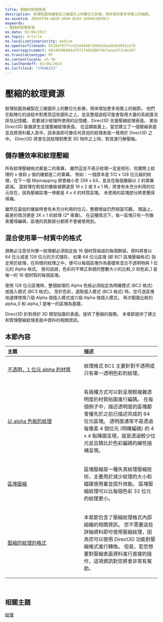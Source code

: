 ```yaml
---
title: 壓縮的紋理資源
description: 紋理貼圖為繪製在三維圖形上的數位化影像，用來增加更多視覺上的細節。
ms.assetid: 2DD5FF94-A029-4694-B103-26946C8DFBC1
keywords:
- 壓縮的紋理資源
ms.date: 02/08/2017
ms.topic: article
ms.localizationpriority: medium
ms.openlocfilehash: 9318479fffc415e94407166bd1be20a93691a179
ms.sourcegitcommit: b034650b684a767274d5d88746faeea373c8e34f
ms.translationtype: MT
ms.contentlocale: zh-TW
ms.lasthandoff: 03/06/2019
ms.locfileid: "57646213"
---
```

# <a name="compressed-texture-resources"></a>壓縮的紋理資源


紋理貼圖為繪製在三維圖形上的數位化影像，用來增加更多視覺上的細節。 他們在點陣化的過程中對應至這些圖形之上，並且整個過程可能會取用大量的系統匯流排及記憶體。 若要減少紋理所使用的記憶體，Direct3D 支援壓縮紋理表面。 某些 Direct3D 裝置原生支援壓縮紋理表面。 在這類裝置上，當您建立了一個壓縮表面並且將資料載入其中，該表面即可像任何其他的紋理表面一樣用於 Direct3D 之中。 Direct3D 將會在該紋理對應至 3D 物件之上時，對其進行解壓縮。

## <a name="span-idstorage-efficiency-and-texture-compressionspanspan-idstorage-efficiency-and-texture-compressionspanspan-idstorage-efficiency-and-texture-compressionspanstorage-efficiency-and-texture-compression"></a><span id="Storage-Efficiency-and-Texture-Compression"></span><span id="storage-efficiency-and-texture-compression"></span><span id="STORAGE-EFFICIENCY-AND-TEXTURE-COMPRESSION"></span>儲存體效率和紋理壓縮


所有紋理壓縮格式都是二的乘冪。 雖然這並不表示紋理一定是矩形，但實際上紋理的 x 值和 y 值的確都是二的乘冪。 例如：一個原本是 512 x 128 位元組的紋理，在下一個 Mipmapping 將會縮小至 256 x 64，並且在每個層級以 2 的乘冪遞減。 當紋理在較低的層級被篩選至 16 x 2 或 8 x 1 時，將會有未充分利用的位元存在，因為壓縮區塊一律都是 4 x 4 的材質區塊。 未使用的區塊部分將會獲得填補。

雖然在最低的層級時會有未充分利用的位元，整體增益仍然相當可觀。 理論上，最差的情況便是 2K x 1 的紋理 (2⁰ 乘冪)。 在這種情況下，每一區塊只有一列像素獲得編碼，區塊的其餘部分都將不會被使用到。

## <a name="span-idmixing-formats-within-a-single-texturespanspan-idmixing-formats-within-a-single-texturespanspan-idmixing-formats-within-a-single-texturespanmixing-formats-within-a-single-texture"></a><span id="Mixing-Formats-Within-a-Single-Texture"></span><span id="mixing-formats-within-a-single-texture"></span><span id="MIXING-FORMATS-WITHIN-A-SINGLE-TEXTURE"></span>混合使用單一材質中的格式


請務必注意任何單一紋理都必須指定由 16 個材質組成的每個群組，資料將會以 64 位元或是 128 位元的方式儲存。 如果 64 位元區塊 (即 BC1 區塊壓縮格式) 指定用於紋理，在同樣的紋理之中，便可以每個區塊作為基礎來混合不透明物與 1 位元的 Alpha 格式。 換句話說，色彩的不帶正負號的整數大小的比較\_0 和色彩\_1 是唯一的 16 個材質的每個區塊。

使用 128 位元區塊時，整個紋理的 Alpha 色板必須指定為明確模式 (BC2 格式) 或插入模式 (BC3 格式)。 至於色彩，選取插入模式 (BC3 格式) 時，您可逐區塊地選擇使用八個 Alpha 值插入模式或六個 Alpha 值插入模式。 再次範圍比較的 alpha\_0 和 alpha\_1 是唯一的區塊為基礎。

Direct3D 針對用於 3D 模型貼圖的表面，提供了壓縮的服務。 本章節提供了建立和管理壓縮紋理表面中資料的相關資訊。

## <a name="span-idin-this-sectionspanin-this-section"></a><span id="in-this-section"></span>本節內容


<table>
<colgroup>
<col width="50%" />
<col width="50%" />
</colgroup>
<thead>
<tr class="header">
<th align="left">主題</th>
<th align="left">描述</th>
</tr>
</thead>
<tbody>
<tr class="odd">
<td align="left"><p><a href="opaque-and-1-bit-alpha-textures.md">不透明，1 位元 alpha 的材質</a></p></td>
<td align="left"><p>紋理格式 BC1 主要針對不透明或只有單一透明色彩的紋理。</p></td>
</tr>
<tr class="even">
<td align="left"><p><a href="textures-with-alpha-channels.md">以 alpha 色板的紋理</a></p></td>
<td align="left"><p>有兩種方式可以對呈現較複雜透明度的材質貼圖進行編碼。 在每個例子中，描述透明度的區塊都會優先於之前已描述完成的 64 位元區塊。 透明度通常不是透過每像素 4 個位元 (明確編碼) 的 4 x 4 點陣圖呈現，就是透過較少位元並且類比於色彩編碼的線性插補呈現。</p></td>
</tr>
<tr class="odd">
<td align="left"><p><a href="block-compression.md">區塊壓縮</a></p></td>
<td align="left"><p>區塊壓縮是一種失真紋理壓縮技術，主要用於減少紋理的大小和磁碟使用量並提升效能。 區塊壓縮紋理可以比每個色彩 32 位元的紋理更小。</p></td>
</tr>
<tr class="even">
<td align="left"><p><a href="compressed-texture-formats.md">壓縮的紋理的格式</a></p></td>
<td align="left"><p>本章節包含了壓縮紋理格式內部組織的相關資訊。 您不需要這些詳細資料即可使用壓縮紋理，因為您可以使用 Direct3D 功能對壓縮格式進行轉換。 但是，若您想要對壓縮表面資料進行直接的操作，這項資訊對您將會非常有幫助。</p></td>
</tr>
</tbody>
</table>

 

## <a name="span-idrelated-topicsspanrelated-topics"></a><span id="related-topics"></span>相關主題


[紋理](textures.md)

 

 




